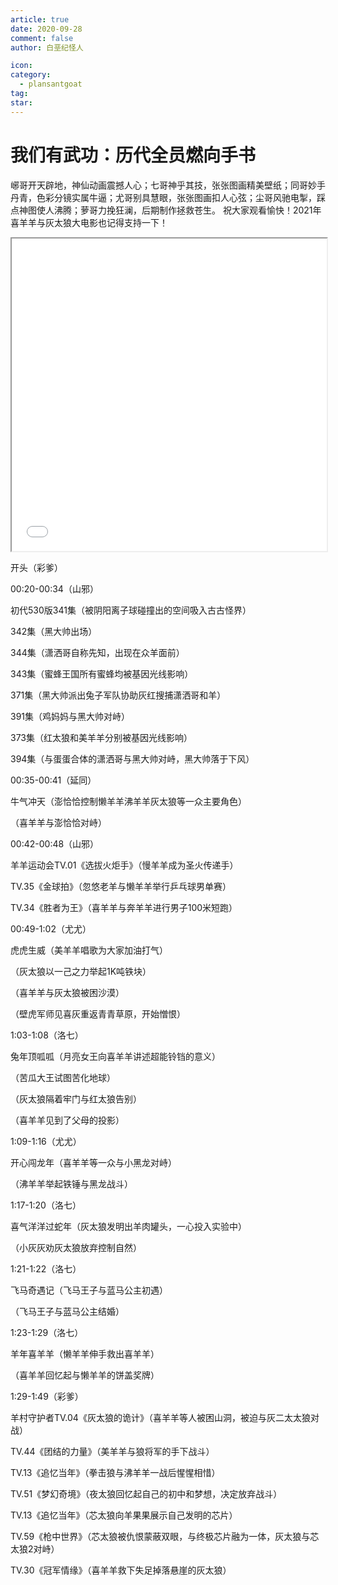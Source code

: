 ```yaml
---
article: true
date: 2020-09-28
comment: false
author: 白垩纪怪人

icon:
category:
  - plansantgoat
tag:
star:
---
```


# 我们有武功：历代全员燃向手书

峫哥开天辟地，神仙动画震撼人心；七哥神乎其技，张张图画精美壁纸；同哥妙手丹青，色彩分镜实属牛逼；尤哥别具慧眼，张张图画扣人心弦；尘哥风驰电掣，踩点神图使人沸腾；萝哥力挽狂澜，后期制作拯救苍生。
祝大家观看愉快！2021年喜羊羊与灰太狼大电影也记得支持一下！

<iframe src="//player.bilibili.com/player.html?aid=242597599&cid=172314316&page=1&danmaku=1" allowfullscreen="allowfullscreen" width="100%" height="500" sandbox="allow-top-navigation allow-same-origin allow-forms allow-scripts">
</iframe>

开头（彩爹）

00:20-00:34（山邪）

初代530版341集（被阴阳离子球碰撞出的空间吸入古古怪界）

342集（黑大帅出场）

344集（潇洒哥自称先知，出现在众羊面前）

343集（蜜蜂王国所有蜜蜂均被基因光线影响）

371集（黑大帅派出兔子军队协助灰红搜捕潇洒哥和羊）

391集（鸡妈妈与黑大帅对峙）

373集（红太狼和美羊羊分别被基因光线影响）

394集（与蛋蛋合体的潇洒哥与黑大帅对峙，黑大帅落于下风）

00:35-00:41（延同）

牛气冲天（澎恰恰控制懒羊羊沸羊羊灰太狼等一众主要角色）

（喜羊羊与澎恰恰对峙）

00:42-00:48（山邪）

羊羊运动会TV.01《选拔火炬手》（慢羊羊成为圣火传递手）

TV.35《金球拍》（忽悠老羊与懒羊羊举行乒乓球男单赛）

TV.34《胜者为王》（喜羊羊与奔羊羊进行男子100米短跑）

00:49-1:02（尤尤）

虎虎生威（美羊羊唱歌为大家加油打气）

（灰太狼以一己之力举起1K吨铁块）

（喜羊羊与灰太狼被困沙漠）

（壁虎军师见喜灰重返青青草原，开始憎恨）

1:03-1:08（洛七）

兔年顶呱呱（月亮女王向喜羊羊讲述超能铃铛的意义）

（苦瓜大王试图苦化地球）

（灰太狼隔着牢门与红太狼告别）

（喜羊羊见到了父母的投影）

1:09-1:16（尤尤）

开心闯龙年（喜羊羊等一众与小黑龙对峙）

（沸羊羊举起铁锤与黑龙战斗）

1:17-1:20（洛七）

喜气洋洋过蛇年（灰太狼发明出羊肉罐头，一心投入实验中）

（小灰灰劝灰太狼放弃控制自然）

1:21-1:22（洛七）

飞马奇遇记（飞马王子与蓝马公主初遇）

（飞马王子与蓝马公主结婚）

1:23-1:29（洛七）

羊年喜羊羊（懒羊羊伸手救出喜羊羊）

（喜羊羊回忆起与懒羊羊的饼盖奖牌）

1:29-1:49（彩爹）

羊村守护者TV.04《灰太狼的诡计》（喜羊羊等人被困山洞，被迫与灰二太太狼对战）

TV.44《团结的力量》（美羊羊与狼将军的手下战斗）

TV.13《追忆当年》（拳击狼与沸羊羊一战后惺惺相惜）

TV.51《梦幻奇境》（夜太狼回忆起自己的初中和梦想，决定放弃战斗）

TV.13《追忆当年》（芯太狼向羊果果展示自己发明的芯片）

TV.59《枪中世界》（芯太狼被仇恨蒙蔽双眼，与终极芯片融为一体，灰太狼与芯太狼2对峙）

TV.30《冠军情缘》（喜羊羊救下失足掉落悬崖的灰太狼）